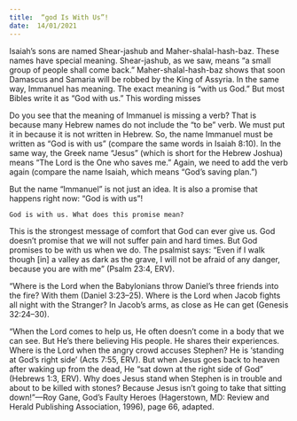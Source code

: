 ```yaml
---
title:  “god Is With Us”! 
date:  14/01/2021
---
```


Isaiah’s sons are named Shear-jashub and Maher-shalal-hash-baz. These names have special meaning. Shear-jashub, as we saw, means “a small group of people shall come back.” Maher-shalal-hash-baz shows that soon Damascus and Samaria will be robbed by the King of Assyria. In the same way, Immanuel has meaning. The exact meaning is “with us God.” But most Bibles write it as “God with us.” This wording misses

Do you see that the meaning of Immanuel is missing a verb? That is because many Hebrew names do not include the “to be” verb. We must put it in because it is not written in Hebrew. So, the name Immanuel must be written as “God is with us” (compare the same words in Isaiah 8:10). In the same way, the Greek name “Jesus” (which is short for the Hebrew Joshua) means “The Lord is the One who saves me.” Again, we need to add the verb again (compare the name Isaiah, which means “God’s saving plan.”)

But the name “Immanuel” is not just an idea. It is also a promise that happens right now: “God is with us”!

`God is with us. What does this promise mean?`

This is the strongest message of comfort that God can ever give us. God doesn’t promise that we will not suffer pain and hard times. But God promises to be with us when we do. The psalmist says: “Even if I walk though [in] a valley as dark as the grave, I will not be afraid of any danger, because you are with me” (Psalm 23:4, ERV).

“Where is the Lord when the Babylonians throw Daniel’s three friends into the fire? With them (Daniel 3:23–25). Where is the Lord when Jacob fights all night with the Stranger? In Jacob’s arms, as close as He can get (Genesis 32:24–30).

“When the Lord comes to help us, He often doesn’t come in a body that we can see. But He’s there believing His people. He shares their experiences. Where is the Lord when the angry crowd accuses Stephen? He is ‘standing at God’s right side’ (Acts 7:55, ERV). But when Jesus goes back to heaven after waking up from the dead, He “sat down at the right side of God” (Hebrews 1:3, ERV). Why does Jesus stand when Stephen is in trouble and about to be killed with stones? Because Jesus isn’t going to take that sitting down!”—Roy Gane, God’s Faulty Heroes (Hagerstown, MD: Review and Herald Publishing Association, 1996), page 66, adapted.